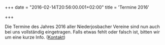+++
date = "2016-02-14T20:56:00.001+02:00"
title = 'Termine 2016'


+++

Die Termine des Jahres 2016 aller Niederjosbacher Vereine sind nun auch bei uns vollständig eingetragen. Falls etwas fehlt oder falsch ist, bitten wir um eine kurze Info. ([Kontakt](/kontakt/))

      